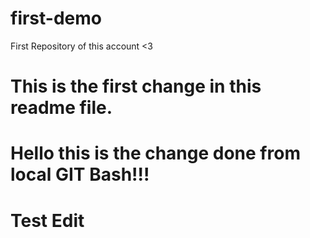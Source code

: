 # first-demo
First Repository of this account &lt;3

# This is the first change in this readme file.
# Hello  this is the change done from local GIT Bash!!!
# Test Edit